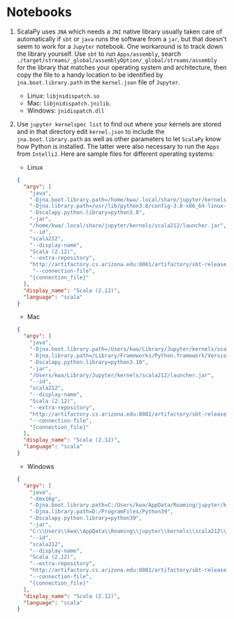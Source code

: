 # Notebooks

1. ScalaPy uses `JNA` which needs a `JNI` native library usually taken care of automatically if `sbt` or `java` runs the software from a `jar`, but that doesn't seem to work for a `Jupyter` notebook.  One workaround is to track down the library yourself.  Use `sbt` to run `Apps/assembly`, search `./target/streams/_global/assemblyOption/_global/streams/assembly` for the library that matches your operating system and architecture, then copy the file to a handy location to be identified by `jna.boot.library.path` in the `kernel.json` file of `Jupyter`.
    * Linux: `libjnidispatch.so`
    * Mac: `libjnidispatch.jnilib`.
    * Windows: `jnidispatch.dll`
   

2. Use `jupyter kernelspec list` to find out where your kernels are stored and in that directory edit `kernel.json` to include the `jna.boot.library.path` as well as other parameters to let `ScalaPy` know how Python is installed.  The latter were also necessary to run the `Apps` from `IntelliJ`.  Here are sample files for different operating systems:

    * Linux
    ```json
    {
      "argv": [
        "java",
        "-Djna.boot.library.path=/home/kwa/.local/share/jupyter/kernels/scala212",
        "-Djna.library.path=/usr/lib/python3.8/config-3.8-x86_64-linux-gnu:/usr/lib",
        "-Dscalapy.python.library=python3.8",
        "-jar",
        "/home/kwa/.local/share/jupyter/kernels/scala212/launcher.jar",
        "--id",
        "scala212",
        "--display-name",
        "Scala (2.12)",
        "--extra-repository",
        "http://artifactory.cs.arizona.edu:8081/artifactory/sbt-release",
         "--connection-file",
        "{connection_file}"
      ],
      "display_name": "Scala (2.12)",
      "language": "scala"
    }
    ```
    * Mac
    ```json
    {
      "argv": [
        "java",
        "-Djna.boot.library.path=/Users/kwa/Library/Jupyter/kernels/scala212",
        "-Djna.library.path=/Library/Frameworks/Python.framework/Versions/3.10/lib/python3.10/config-3.10-darwin:/Library/Frameworks/Python.framework/Versions/3.10/lib",
        "-Dscalapy.python.library=python3.10",
        "-jar",
        "/Users/kwa/Library/Jupyter/kernels/scala212/launcher.jar",
        "--id",
        "scala212",
        "--display-name",
        "Scala (2.12)",  
        "--extra-repository",
        "http://artifactory.cs.arizona.edu:8081/artifactory/sbt-release",
        "--connection-file",
        "{connection_file}" 
      ],
      "display_name": "Scala (2.12)",
      "language": "scala"
    }
    ```

    * Windows
    ```json
    {
      "argv": [
        "java",
        "-Xmx16g",
        "-Djna.boot.library.path=C:/Users/kwa/AppData/Roaming/jupyter/kernels",
        "-Djna.library.path=D:/ProgramFiles/Python39",
        "-Dscalapy.python.library=python39",
        "-jar",
        "C:\\Users\\kwa\\AppData\\Roaming\\jupyter\\kernels\\scala212\\launcher.jar",
        "--id",
        "scala212",
        "--display-name",
        "Scala (2.12)",
        "--extra-repository",
        "http://artifactory.cs.arizona.edu:8081/artifactory/sbt-release",
        "--connection-file",
        "{connection_file}"
      ],
      "display_name": "Scala (2.12)",
      "language": "scala"
    }   
    ```
